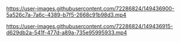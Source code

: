 



https://user-images.githubusercontent.com/72286824/149436900-5a526c7a-7a6c-4389-b7f5-2668c91b98d3.mp4

https://user-images.githubusercontent.com/72286824/149436915-d629db2a-541f-477d-a89a-735e95995933.mp4



